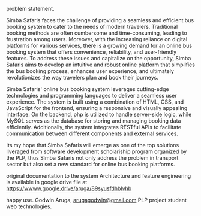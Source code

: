 problem statement.

Simba Safaris faces the challenge of providing a seamless and efficient bus booking system to cater to the needs of modern travelers. Traditional booking methods are often cumbersome and time-consuming, leading to frustration among users. Moreover, with the increasing reliance on digital platforms for various services, there is a growing demand for an online bus booking system that offers convenience, reliability, and user-friendly features. To address these issues and capitalize on the opportunity, Simba Safaris aims to develop an intuitive and robust online platform that simplifies the bus booking process, enhances user experience, and ultimately revolutionizes the way travelers plan and book their journeys.

Simba Safaris' online bus booking system leverages cutting-edge technologies and programming languages to deliver a seamless user experience. The system is built using a combination of HTML, CSS, and JavaScript for the frontend, ensuring a responsive and visually appealing interface. On the backend, php is utilized to handle server-side logic, while MySQL serves as the database for storing and managing booking data efficiently. Additionally, the system integrates RESTful APIs to facilitate communication between different components and external services.

Its my hope that Simba Safaris will emerge as one of the top solutions liveraged from software development scholariship program organized by the PLP, thus Simba Safaris not only address the problem in transport sector but also set a new standard for online bus booking platforms.

original documentation to the system Architecture and feature engineering is available in google drive file at https://wwww.google.drive/aruga/89syusfdhblvhb

happy use. Godwin Aruga, arugagodwin@gmail.com PLP project student web technologies.
